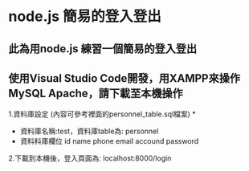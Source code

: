 node.js 簡易的登入登出
===
## 此為用node.js 練習一個簡易的登入登出
## 使用Visual Studio Code開發，用XAMPP來操作MySQL Apache，請下載至本機操作

1.資料庫設定 (內容可參考裡面的personnel_table.sql檔案)
*  
  * 資料庫名稱:test，資料庫table為: personnel
  * 資料料庫欄位 id name phone email accound password

2.下載到本機後，登入頁面為: localhost:8000/login


